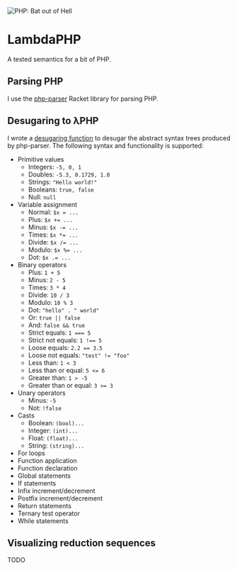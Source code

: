 ![PHP: Bat out of Hell](http://i.imgur.com/qk0sUI1.jpg)
# LambdaPHP
A tested semantics for a bit of PHP.

## Parsing PHP
I use the [php-parser](https://github.com/antoineB/php-parser) Racket library
for parsing PHP.

## Desugaring to λPHP
I wrote a [desugaring
function](https://github.com/fgoodman/lambdaPHP/LambdaPHP/desugar.rkt) to
desugar the abstract syntax trees produced by php-parser. The following syntax and functionality
is supported:
* Primitive values
  * Integers: `-5, 0, 1`
  * Doubles: `-5.3, 0.1729, 1.0`
  * Strings: `"Hello world!"`
  * Booleans: `true, false`
  * Null: `null`
* Variable assignment
  * Normal: `$x = ...`
  * Plus: `$x += ...`
  * Minus: `$x -= ...`
  * Times: `$x *= ...`
  * Divide: `$x /= ...`
  * Modulo: `$x %= ...`
  * Dot: `$x .= ...`
* Binary operators
  * Plus: `1 + 5`
  * Minus: `2 - 5`
  * Times: `3 * 4`
  * Divide: `10 / 3`
  * Modulo: `10 % 3`
  * Dot: `"hello" . " world"`
  * Or: `true || false`
  * And: `false && true`
  * Strict equals: `1 === 5`
  * Strict not equals: `1 !== 5`
  * Loose equals: `2.2 == 3.5`
  * Loose not equals: `"test" != "foo"`
  * Less than: `1 < 3`
  * Less than or equal: `5 <= 6`
  * Greater than: `1 > -5`
  * Greater than or equal: `3 >= 3`
* Unary operators
  * Minus: `-5`
  * Not: `!false`
* Casts
  * Boolean: `(bool)...`
  * Integer: `(int)...`
  * Float: `(float)...`
  * String: `(string)...`
* For loops
* Function application
* Function declaration
* Global statements
* If statements
* Infix increment/decrement
* Postfix increment/decrement
* Return statements
* Ternary test operator
* While statements

## Visualizing reduction sequences
TODO

